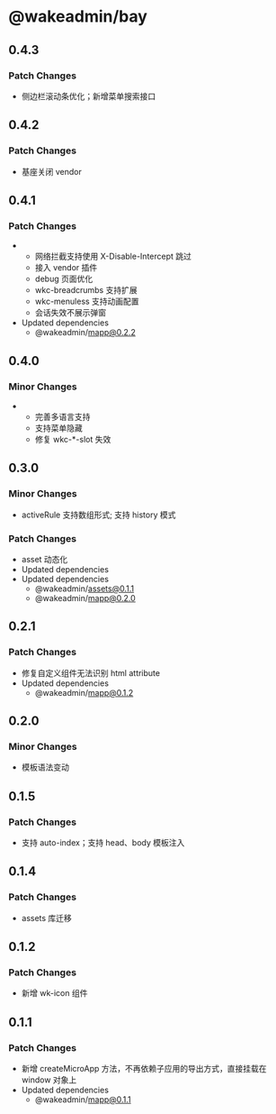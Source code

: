# @wakeadmin/bay

## 0.4.3

### Patch Changes

- 侧边栏滚动条优化；新增菜单搜索接口

## 0.4.2

### Patch Changes

- 基座关闭 vendor

## 0.4.1

### Patch Changes

- - 网络拦截支持使用 X-Disable-Intercept 跳过
  - 接入 vendor 插件
  - debug 页面优化
  - wkc-breadcrumbs 支持扩展
  - wkc-menuless 支持动画配置
  - 会话失效不展示弹窗
- Updated dependencies
  - @wakeadmin/mapp@0.2.2

## 0.4.0

### Minor Changes

- - 完善多语言支持
  - 支持菜单隐藏
  - 修复 wkc-\*-slot 失效

## 0.3.0

### Minor Changes

- activeRule 支持数组形式; 支持 history 模式

### Patch Changes

- asset 动态化
- Updated dependencies
- Updated dependencies
  - @wakeadmin/assets@0.1.1
  - @wakeadmin/mapp@0.2.0

## 0.2.1

### Patch Changes

- 修复自定义组件无法识别 html attribute
- Updated dependencies
  - @wakeadmin/mapp@0.1.2

## 0.2.0

### Minor Changes

- 模板语法变动

## 0.1.5

### Patch Changes

- 支持 auto-index；支持 head、body 模板注入

## 0.1.4

### Patch Changes

- assets 库迁移

## 0.1.2

### Patch Changes

- 新增 wk-icon 组件

## 0.1.1

### Patch Changes

- 新增 createMicroApp 方法，不再依赖子应用的导出方式，直接挂载在 window 对象上
- Updated dependencies
  - @wakeadmin/mapp@0.1.1
